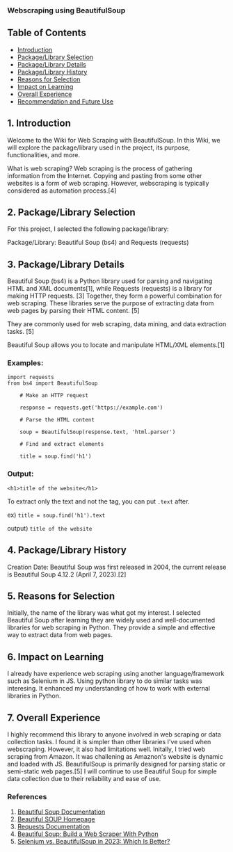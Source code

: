 ### Webscraping using BeautifulSoup

## Table of Contents

- [Introduction](#introduction)
- [Package/Library Selection](#package-library-selection)
- [Package/Library Details](#package-library-details)
- [Package/Library History](#package-library-history)
- [Reasons for Selection](#reasons-for-selection)
- [Impact on Learning](#impact-on-learning)
- [Overall Experience](#overall-experience)
- [Recommendation and Future Use](#recommendation-and-future-use)

## 1. Introduction <a name="introduction"></a>

Welcome to the Wiki for Web Scraping with BeautifulSoup. In this Wiki, we will explore the package/library used in the project, its purpose, functionalities, and more.

What is web scraping?
Web scraping is the process of gathering information from the Internet. Copying and pasting from some other websites is a form of web scraping. However, webscraping is typically considered as automation process.[4]

## 2. Package/Library Selection <a name="package-library-selection"></a>

For this project, I selected the following package/library:

Package/Library: Beautiful Soup (bs4) and Requests (requests)

## 3. Package/Library Details <a name="package-library-details"></a>

Beautiful Soup (bs4) is a Python library used for parsing and navigating HTML and XML documents[1], while Requests (requests) is a library for making HTTP requests. [3] Together, they form a powerful combination for web scraping.
These libraries serve the purpose of extracting data from web pages by parsing their HTML content. [5]

They are commonly used for web scraping, data mining, and data extraction tasks. [5]

Beautiful Soup allows you to locate and manipulate HTML/XML elements.[1]

### Examples:

```
import requests
from bs4 import BeautifulSoup

    # Make an HTTP request

    response = requests.get('https://example.com')

    # Parse the HTML content

    soup = BeautifulSoup(response.text, 'html.parser')

    # Find and extract elements

    title = soup.find('h1')
```

### Output:

```
<h1>title of the website</h1>
```

To extract only the text and not the tag, you can put `.text` after.

ex) `title = soup.find('h1').text`

output) `title of the website`

## 4. Package/Library History <a name="package-library-history"></a>

Creation Date: Beautiful Soup was first released in 2004, the current release is Beautiful Soup 4.12.2 (April 7, 2023).[2]

## 5. Reasons for Selection <a name="reasons-for-selection"></a>

Initially, the name of the library was what got my interest. I selected Beautiful Soup after learning they are widely used and well-documented libraries for web scraping in Python.
They provide a simple and effective way to extract data from web pages.

## 6. Impact on Learning <a name="impact-on-learning"></a>

I already have experience web scraping using another language/framework such as Selenium in JS. Using python library to do similar tasks was interesing.
It enhanced my understanding of how to work with external libraries in Python.

## 7. Overall Experience <a name="overall-experience"></a>

I highly recommend this library to anyone involved in web scraping or data collection tasks. I found it is simpler than other libraries I've used when webscraping.
However, it also had limitations well. Initally, I tried web scraping from Amazon. It was challening as Amaznon's website is dynamic and loaded with JS. BeautifulSoup is primarily designed for parsing static or semi-static web pages.[5]
I will continue to use Beautiful Soup for simple data collection due to their reliability and ease of use.

### References

1. [Beautiful Soup Documentation](https://www.crummy.com/software/BeautifulSoup/bs4/doc/)
2. [Beautiful SOUP Homepage](https://www.crummy.com/software/BeautifulSoup/)
3. [Requests Documentation](https://docs.python-requests.org/en/latest/)
4. [Beautiful Soup: Build a Web Scraper With Python](https://realpython.com/beautiful-soup-web-scraper-python/)
5. [Selenium vs. BeautifulSoup in 2023: Which Is Better?](https://www.zenrows.com/blog/selenium-vs-beautifulsoup)
